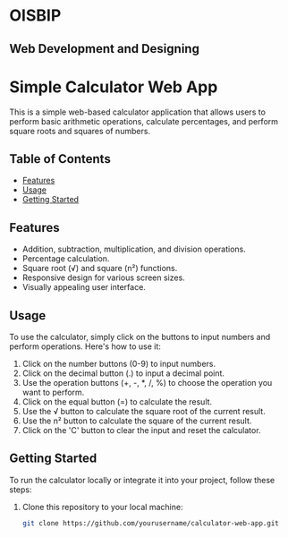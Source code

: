 # OISBIP
## Web Development and Designing

# Simple Calculator Web App

This is a simple web-based calculator application that allows users to perform basic arithmetic operations, calculate percentages, and perform square roots and squares of numbers.

## Table of Contents

- [Features](#features)
- [Usage](#usage)
- [Getting Started](#getting-started)

## Features

- Addition, subtraction, multiplication, and division operations.
- Percentage calculation.
- Square root (√) and square (n²) functions.
- Responsive design for various screen sizes.
- Visually appealing user interface.

## Usage

To use the calculator, simply click on the buttons to input numbers and perform operations. Here's how to use it:

1. Click on the number buttons (0-9) to input numbers.
2. Click on the decimal button (.) to input a decimal point.
3. Use the operation buttons (+, -, *, /, %) to choose the operation you want to perform.
4. Click on the equal button (=) to calculate the result.
5. Use the √ button to calculate the square root of the current result.
6. Use the n² button to calculate the square of the current result.
7. Click on the 'C' button to clear the input and reset the calculator.


## Getting Started

To run the calculator locally or integrate it into your project, follow these steps:

1. Clone this repository to your local machine:

   ```bash
   git clone https://github.com/yourusername/calculator-web-app.git
